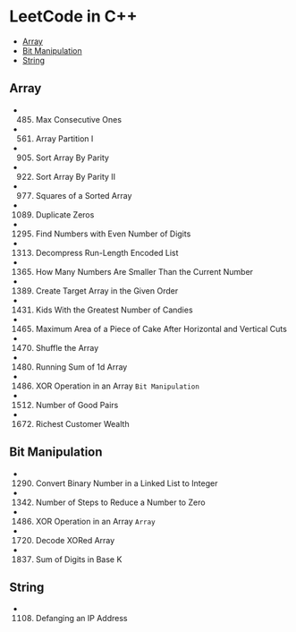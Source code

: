 # LeetCode in C++

  * [Array](#array)
  * [Bit Manipulation](#bit-manipulation)
  * [String](#string)

## Array
- 485. Max Consecutive Ones
- 561. Array Partition I 
- 905. Sort Array By Parity    
- 922. Sort Array By Parity II
- 977. Squares of a Sorted Array
- 1089. Duplicate Zeros
- 1295. Find Numbers with Even Number of Digits
- 1313. Decompress Run-Length Encoded List
- 1365. How Many Numbers Are Smaller Than the Current Number
- 1389. Create Target Array in the Given Order
- 1431. Kids With the Greatest Number of Candies
- 1465. Maximum Area of a Piece of Cake After Horizontal and Vertical Cuts
- 1470. Shuffle the Array
- 1480. Running Sum of 1d Array    
- 1486. XOR Operation in an Array ```Bit Manipulation```
- 1512. Number of Good Pairs
- 1672. Richest Customer Wealth

## Bit Manipulation
- 1290. Convert Binary Number in a Linked List to Integer
- 1342. Number of Steps to Reduce a Number to Zero
- 1486. XOR Operation in an Array ```Array```
- 1720. Decode XORed Array
- 1837. Sum of Digits in Base K

## String
- 1108. Defanging an IP Address